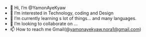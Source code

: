 - 👋 Hi, I’m @YamonAyeKyaw
- 👀 I’m interested in Technology, coding and Design
- 🌱 I’m currently learning s lot of things... and many languages.
- 💞️ I’m looking to collaborate on ...
- 📫 How to reach me Gmail(@yamonayekyaw.nora1@gmail.com)

<!---
YamonAyeKyaw/YamonAyeKyaw is a ✨ special ✨ repository because its `README.md` (this file) appears on your GitHub profile.
You can click the Preview link to take a look at your changes.
--->
